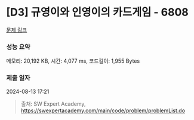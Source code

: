 # [D3] 규영이와 인영이의 카드게임 - 6808 

[문제 링크](https://swexpertacademy.com/main/code/problem/problemDetail.do?contestProbId=AWgv9va6HnkDFAW0) 

### 성능 요약

메모리: 20,192 KB, 시간: 4,077 ms, 코드길이: 1,955 Bytes

### 제출 일자

2024-08-13 17:21



> 출처: SW Expert Academy, https://swexpertacademy.com/main/code/problem/problemList.do